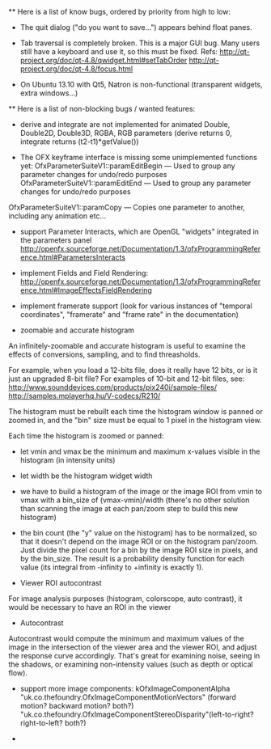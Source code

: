 ** Here is a list of know bugs, ordered by priority from high to low:

- The quit dialog ("do you want to save...") appears behind float panes.

- Tab traversal is completely broken. This is a major GUI bug.
  Many users still have a keyboard and use it, so this must be fixed.
  Refs:
  http://qt-project.org/doc/qt-4.8/qwidget.html#setTabOrder
  http://qt-project.org/doc/qt-4.8/focus.html

- On Ubuntu 13.10 with Qt5, Natron is non-functional (transparent widgets, extra windows...)

** Here is a list of non-blocking bugs / wanted features:

- derive and integrate are not implemented for animated Double,
  Double2D, Double3D, RGBA, RGB parameters (derive returns 0,
  integrate returns (t2-t1)*getValue())

- The OFX keyframe interface is missing some unimplemented functions yet:
OfxParameterSuiteV1::paramEditBegin — Used to group any parameter changes for undo/redo purposes
OfxParameterSuiteV1::paramEditEnd — Used to group any parameter changes for undo/redo purposes

OfxParameterSuiteV1::paramCopy — Copies one parameter to another, including any animation etc...

- support Parameter Interacts, which are OpenGL "widgets" integrated in the parameters panel
http://openfx.sourceforge.net/Documentation/1.3/ofxProgrammingReference.html#ParametersInteracts

- implement Fields and Field Rendering:
  http://openfx.sourceforge.net/Documentation/1.3/ofxProgrammingReference.html#ImageEffectsFieldRendering

- implement framerate support
  (look for various instances of "temporal coordinates", "framerate" and "frame rate" in the documentation)

- zoomable and accurate histogram

An infinitely-zoomable and accurate histogram is useful to examine the
effects of conversions, sampling, and to find threasholds.

For example, when you load a 12-bits file, does it really have 12
bits, or is it just an upgraded 8-bit file?
For examples of 10-bit and 12-bit files, see:
http://www.sounddevices.com/products/pix240i/sample-files/
http://samples.mplayerhq.hu/V-codecs/R210/

The histogram must be rebuilt each time the histogram window is panned
or zoomed in, and the "bin" size must be equal to 1 pixel in the
histogram view.

Each time the histogram is zoomed or panned:
- let vmin and vmax be the minimum and maximum x-values visible in the
histogram (in intensity units)
- let width be the histogram widget width
- we have to build a histogram of the image or the image ROI from vmin
to vmax with a bin_size of (vmax-vmin)/width (there's no other
solution than scanning the image at each pan/zoom step to build this
new histogram)
- the bin count (the "y" value on the histogram) has to be normalized,
so that it doesn't depend on the image ROI or on the histogram
pan/zoom. Just divide the pixel count for a bin by the image ROI size
in pixels, and by the bin_size. The result is a probability density
function for each value (its integral from -infinity to +infinity is
exactly 1).

- Viewer ROI autocontrast

For image analysis purposes (histogram, colorscope, auto contrast), it
would be necessary to have an ROI in the viewer

- Autocontrast

Autocontrast would compute the minimum and maximum values of the image
in the intersection of the viewer area and the viewer ROI, and adjust
the response curve accordingly. That's great for examining noise,
seeing in the shadows, or examining non-intensity values (such as
depth or optical flow).

- support more image components:
  kOfxImageComponentAlpha
   "uk.co.thefoundry.OfxImageComponentMotionVectors" (forward motion?  backward motion? both?)
   "uk.co.thefoundry.OfxImageComponentStereoDisparity"(left-to-right? right-to-left? both?)

-
